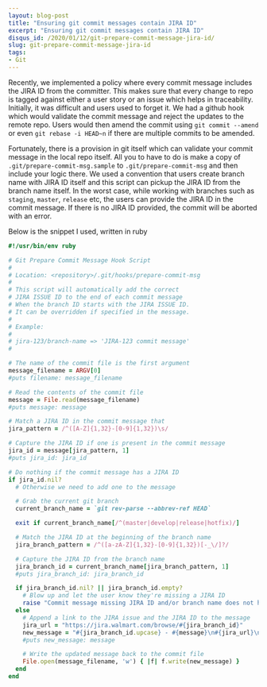 ```yaml
---
layout: blog-post
title: "Ensuring git commit messages contain JIRA ID"
excerpt: "Ensuring git commit messages contain JIRA ID"
disqus_id: /2020/01/12/git-prepare-commit-message-jira-id/
slug: git-prepare-commit-message-jira-id
tags:
- Git
---
```



Recently, we implemented a policy where every commit message includes the JIRA ID from the committer. This makes sure that every change to repo is tagged against either a user story or an issue which helps in traceability. Initially, it was difficult and users used to forget it. We had a github hook which would validate the commit message and reject the updates to the remote repo. Users would then amend the commit using
`git commit --amend` or even `git rebase -i HEAD~n` if there are multiple commits to be amended.

Fortunately, there is a provision in git itself which can validate your commit message in the local repo itself. All you to have to do is make a copy of  `.git/prepare-commit-msg.sample` to `.git/prepare-commit-msg` and then include your logic there. We used a convention that users create branch name with JIRA ID itself and this script can pickup the JIRA ID from the branch name itself. In the worst case, while working with branches such as `staging`, `master`, `release` etc, the users can provide the JIRA ID in the commit message. If there is no JIRA ID provided, the commit will be aborted with an error.

Below is the snippet I used, written in ruby

```ruby
#!/usr/bin/env ruby

# Git Prepare Commit Message Hook Script
#
# Location: <repository>/.git/hooks/prepare-commit-msg
#
# This script will automatically add the correct
# JIRA ISSUE ID to the end of each commit message
# When the branch ID starts with the JIRA ISSUE ID.
# It can be overridden if specified in the message.
#
# Example:
#
# jira-123/branch-name => 'JIRA-123 commit message'
#

# The name of the commit file is the first argument
message_filename = ARGV[0]
#puts filename: message_filename

# Read the contents of the commit file
message = File.read(message_filename)
#puts message: message

# Match a JIRA ID in the commit message that
jira_pattern = /^([A-Z]{1,32}-[0-9]{1,32})\s/

# Capture the JIRA ID if one is present in the commit message
jira_id = message[jira_pattern, 1]
#puts jira_id: jira_id

# Do nothing if the commit message has a JIRA ID
if jira_id.nil?
  # Otherwise we need to add one to the message

  # Grab the current git branch
  current_branch_name = `git rev-parse --abbrev-ref HEAD`

  exit if current_branch_name[/^(master|develop|release|hotfix)/]

  # Match the JIRA ID at the beginning of the branch name
  jira_branch_pattern = /^([a-zA-Z]{1,32}-[0-9]{1,32})[-_\/]?/

  # Capture the JIRA ID from the branch name
  jira_branch_id = current_branch_name[jira_branch_pattern, 1]
  #puts jira_branch_id: jira_branch_id

  if jira_branch_id.nil? || jira_branch_id.empty?
    # Blow up and let the user know they're missing a JIRA ID
    raise "Commit message missing JIRA ID and/or branch name does not have one"
  else
    # Append a link to the JIRA issue and the JIRA ID to the message
    jira_url = "https://jira.walmart.com/browse/#{jira_branch_id}"
    new_message = "#{jira_branch_id.upcase} - #{message}\n#{jira_url}\n"
    #puts new_message: message

    # Write the updated message back to the commit file
    File.open(message_filename, 'w') { |f| f.write(new_message) }
  end
end
```